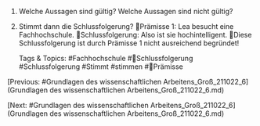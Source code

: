 1. Welche Aussagen sind gültig? Welche Aussagen sind nicht gültig?
2. Stimmt dann die Schlussfolgerung?
Prämisse 1: Lea besucht eine Fachhochschule.
Schlussfolgerung: Also ist sie hochintelligent.
Diese Schlussfolgerung ist durch Prämisse 1 nicht ausreichend begründet!

   Tags & Topics:
   #Fachhochschule
   #Schlussfolgerung
   #Schlussfolgerung
   #Stimmt
   #stimmen
   #Prämisse

[Previous: #Grundlagen des wissenschaftlichen Arbeitens_Groß_211022_6](Grundlagen des wissenschaftlichen Arbeitens_Groß_211022_6.md)

[Next: #Grundlagen des wissenschaftlichen Arbeitens_Groß_211022_6](Grundlagen des wissenschaftlichen Arbeitens_Groß_211022_6.md)